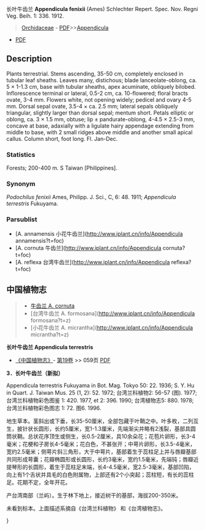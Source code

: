 长叶牛齿兰 **Appendicula fenixii** (Ames) Schlechter Repert. Spec. Nov. Regni Veg. Beih. 1: 336. 1912.

> [Orchidaceae](http://www.iplant.cn/info/Orchidaceae?t=foc) - [PDF](http://www.iplant.cn/foc/pdf/Orchidaceae.pdf)>>[Appendicula](http://www.iplant.cn/info/Appendicula?t=foc)
 - [PDF](http://www.iplant.cn/foc/pdf/Appendicula.pdf)

## Description

Plants terrestrial. Stems ascending, 35-50 cm, completely enclosed in tubular leaf sheaths. Leaves many, distichous; blade lanceolate-oblong, ca. 5 × 1-1.3 cm, base with tubular sheaths, apex acuminate, obliquely bilobed. Inflorescence terminal or lateral, 0.5-2 cm, ca. 10-flowered; floral bracts ovate, 3-4 mm. Flowers white, not opening widely; pedicel and ovary 4-5 mm. Dorsal sepal ovate, 3.5-4 × ca. 2.5 mm; lateral sepals obliquely triangular, slightly larger than dorsal sepal; mentum short. Petals elliptic or oblong, ca. 3 × 1.5 mm, obtuse; lip ± pandurate-oblong, 4-4.5 × 2.5-3 mm, concave at base, adaxially with a ligulate hairy appendage extending from middle to base, with 2 small ridges above middle and another small apical callus. Column short, foot long. Fl. Jan-Dec.

### Statistics
Forests; 200-400 m. S Taiwan [Philippines].

### Synonym
*Podochilus fenixii* Ames, Philipp. J. Sci., C, 6: 48. 1911; *Appendicula terrestris* Fukuyama.

### Parsublist

* [A.  annamensis  小花牛齿兰](http://www.iplant.cn/info/Appendicula annamensis?t=foc)
* [A.  cornuta  牛齿兰](http://www.iplant.cn/info/Appendicula cornuta?t=foc)
* [A.  reflexa  台湾牛齿兰](http://www.iplant.cn/info/Appendicula reflexa?t=foc)

## 中国植物志

> * [牛齿兰  A.  cornuta](Appendicula-cornuta-牛齿兰.md)
> * [台湾牛齿兰  A.  formosana](http://www.iplant.cn/info/Appendicula formosana?t=z)
> * [小花牛齿兰  A.  micrantha](http://www.iplant.cn/info/Appendicula micrantha?t=z)

**长叶牛齿兰 Appendicula terrestris**

* [《中国植物志》](http://www.iplant.cn/frps)- [第19卷](http://www.iplant.cn/frps/vol/19) >> 059页 [PDF](http://www.iplant.cn/frps/pdf/19/059.pdf)

**3．长叶牛齿兰（新拟）**

Appendicula terrestris Fukuyama in Bot. Mag. Tokyo 50: 22. 1936; S. Y. Hu in Quart. J. Taiwan Mus. 25 (1, 2): 52. 1972; 台湾兰科植物2: 56-57 (图). 1977; 台湾兰科植物彩色图鉴 1: 420. 1977, et 2: 396. 1990; 台湾植物志5: 880. 1978; 台湾兰科植物彩色图志 1: 72. 图6. 1996.

地生草本。茎斜出或下垂，长35-50厘米，全部包藏于叶鞘之中。叶多枚，二列互生，披针状长圆形，长约5厘米，宽1-1.3厘米，先端渐尖并略有2浅裂，基部具圆筒状鞘。总状花序顶生或侧生，长0.5-2厘米，具10余朵花；花苞片卵形，长3-4毫米；花梗和子房长4-5毫米；花白色，不甚张开；中萼片卵形，长3.5-4毫米，宽约2.5毫米；侧萼片斜三角形，大于中萼片，基部着生于蕊柱足上并与唇瓣基部共同形成萼囊；花瓣椭圆形或长圆形，长约3毫米，宽约1.5毫米，先端钝；唇瓣近提琴形的长圆形，着生于蕊柱足末端，长4-4.5毫米，宽2.5-3毫米，基部凹陷，向上有1个舌状并具毛的白色附属物，上部还有2个小突起；蕊柱短，有长的蕊柱足。花期不定，全年开花。

产台湾南部（兰屿）。生于林下地上，接近树干的基部，海拔200-350米。

未看到标本。上面描述系摘自《台湾兰科植物》 和《台湾植物志》。

}
